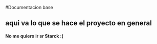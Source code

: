#Documentacion base

## aqui va lo que se hace el proyecto en general 


#### No me quiero ir sr Starck :(  